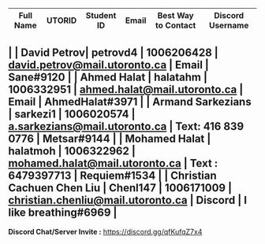 | Full Name | UTORID | Student ID | Email | Best Way to Contact | Discord Username
|-----------|--------|------------|-------|---------------------|------------------
|
| David Petrov| petrovd4 | 1006206428 | david.petrov@mail.utoronto.ca | Email | Sane#9120
|
| Ahmed Halat | halatahm | 1006332951 | ahmed.halat@mail.utoronto.ca | Email | AhmedHalat#3971
|
| Armand Sarkezians | sarkezi1 | 1006020574 | a.sarkezians@mail.utoronto.ca | Text: 416 839 0776 | Metsar#9144
|
| Mohamed Halat | halatmoh | 1006322962 | mohamed.halat@mail.utoronto.ca | Text : 6479397713 | Requiem#1534
|
| Christian Cachuen Chen Liu | Chenl147 | 1006171009 | christian.chenliu@mail.utoronto.ca | Discord | I like breathing#6969
|
---
**Discord Chat/Server Invite :** https://discord.gg/qfKufqZ7x4